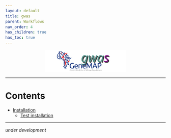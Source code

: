 ```yaml
---
layout: default
title: gwas
parent: Workflows
nav_order: 4
has_children: true
has_toc: true
---
```


<p align="center"><img src="../../assets/img/genemap-gwas.svg" height="50%" width="50%"></p>

---

# Contents
- [Installation](#)
  - [Test installation](#)

---

_under development_